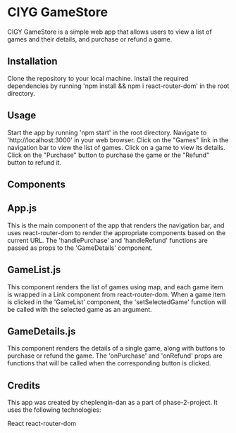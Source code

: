 # CIYG GameStore
CIGY GameStore is a simple web app that allows users to view a list of games and their details, and purchase or refund a game.

## Installation
Clone the repository to your local machine.
Install the required dependencies by running 'npm install && npm i react-router-dom' in the root directory.

## Usage
Start the app by running 'npm start' in the root directory.
Navigate to 'http://localhost:3000' in your web browser.
Click on the "Games" link in the navigation bar to view the list of games.
Click on a game to view its details.
Click on the "Purchase" button to purchase the game or the "Refund" button to refund it.

## Components

## App.js
This is the main component of the app that renders the navigation bar, and uses react-router-dom to render the appropriate components based on the current URL. The 'handlePurchase' and 'handleRefund' functions are passed as props to the 'GameDetails' component.

## GameList.js
This component renders the list of games using map, and each game item is wrapped in a Link component from react-router-dom. When a game item is clicked in the 'GameList' component, the 'setSelectedGame' function will be called with the selected game as an argument.

## GameDetails.js
This component renders the details of a single game, along with buttons to purchase or refund the game. The 'onPurchase' and 'onRefund' props are functions that will be called when the corresponding button is clicked.

## Credits
This app was created by cheplengin-dan as a part of phase-2-project. It uses the following technologies:

React
react-router-dom

